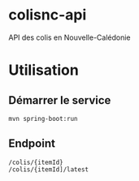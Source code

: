# colisnc-api

API des colis en Nouvelle-Calédonie

# Utilisation

## Démarrer le service

```
mvn spring-boot:run
```

## Endpoint

```
/colis/{itemId}
/colis/{itemId]/latest
```

